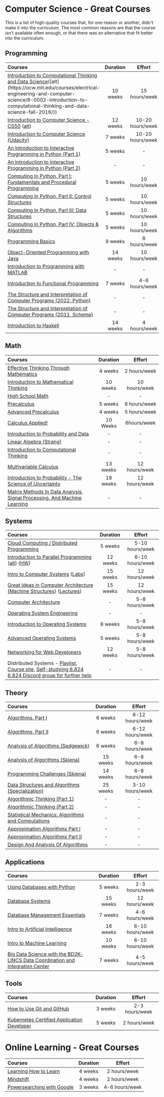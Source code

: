 # Computer Science - Great Courses

This is a list of high-quality courses that, for one reason or another, didn't make it into the curriculum.
The most common reasons are that the course isn't available often enough,
or that there was an alternative that fit better into the curriculum.

## Programming

Courses | Duration | Effort
:-- | :--: | :--:
[Introduction to Computational Thinking and Data Science](https://www.edx.org/learn/computer-science/massachusetts-institute-of-technology-introduction-to-computational-thinking-and-data-science#!)([alt](https://ocw.mit.edu/courses/electrical-engineering-and-computer-science/6-0002-introduction-to-computational-thinking-and-data-science-fall-2016/))| 10 weeks | 15 hours/week
[Introduction to Computer Science - CS50](https://www.edx.org/learn/computer-science/harvard-university-cs50-s-introduction-to-computer-science#!) ([alt](https://cs50.harvard.edu/x/)) | 12 weeks | 10-20 hours/week
[Introduction to Computer Science (Udacity)](https://www.udacity.com/course/intro-to-computer-science--cs101)| 7 weeks | 10-20 hours/week
[An Introduction to Interactive Programming in Python (Part 1)](https://www.coursera.org/learn/interactive-python-1)| 5 weeks | -
[An Introduction to Interactive Programming in Python (Part 2)](https://www.coursera.org/learn/interactive-python-2)| - | -
[Computing In Python, Part I: Fundamentals and Procedural Programming](https://www.edx.org/learn/python/the-georgia-institute-of-technology-computing-in-python-i-fundamentals-and-procedural-programming) | 5 weeks | 10 hours/week
[Computing In Python, Part II: Control Structures](https://www.edx.org/learn/python/the-georgia-institute-of-technology-computing-in-python-ii-control-structures) | 5 weeks | 10 hours/week
[Computing In Python, Part III: Data Structures](https://www.edx.org/learn/python/the-georgia-institute-of-technology-computing-in-python-iii-data-structures) | 5 weeks | 10 hours/week
[Computing In Python, Part IV: Objects & Algorithms](https://www.edx.org/learn/python/the-georgia-institute-of-technology-computing-in-python-iv-objects-algorithms) | 5 weeks | 10 hours/week
[Programming Basics](https://www.edx.org/learn/computer-programming/iitbombay-programming-basics)| 9 weeks | 8 hours/week
[Object-Oriented Programming with Java](https://java-programming.mooc.fi/)| 14 weeks | 10 hours/week
[Introduction to Programming with MATLAB](https://www.coursera.org/learn/matlab)| - | -
[Introduction to Functional Programming](https://www.edx.org/learn/computer-programming/delft-university-of-technology-introduction-to-functional-programming)| 7 weeks | 4-6 hours/week <!-- currently 404's as of 2025-06-23 but redirects and search results on edx point to this URL -->
[The Structure and Interpretation of Computer Programs (2022, Python)](http://cs61a.org/) | - | -
[The Structure and Interpretation of Computer Programs (2011, Scheme)](https://romanbird.github.io/sicp/) | - | -
[Introduction to Haskell](https://www.seas.upenn.edu/~cis194/fall16/) | 14 weeks | 4 hours/week

## Math

Courses | Duration | Effort
:-- | :--: | :--:
[Effective Thinking Through Mathematics](https://www.edx.org/learn/math/the-university-of-texas-at-austin-effective-thinking-through-mathematics-2) | 4 weeks | 2 hours/week
[Introduction to Mathematical Thinking](https://www.coursera.org/learn/mathematical-thinking) | 10 weeks | 10 hours/week
[High School Math](https://www.khanacademy.org/math/high-school-math) | - | -
[Precalculus](https://www.futurelearn.com/courses/precalculus) | 5 weeks | 6 hours/week
[Advanced Precalculus](https://www.futurelearn.com/courses/advanced-precalculus) | 4 weeks | 5 hours/week
[Calculus Applied!](https://www.edx.org/learn/calculus/harvard-university-calculus-applied) | 10 Weeks | 6hours/week
[Introduction to Probability and Data](https://www.coursera.org/learn/probability-intro)| - | -
[Linear Algebra (Strang)](https://ocw.mit.edu/courses/mathematics/18-06-linear-algebra-spring-2010/index.htm) | - | -
[Introduction to Computational Thinking](https://computationalthinking.mit.edu/Spring21/#introduction_to_computational_thinking) | - | -
[Multivariable Calculus](https://ocw.mit.edu/courses/mathematics/18-02sc-multivariable-calculus-fall-2010/index.htm) | 13 weeks | 12 hours/week
[Introduction to Probability - The Science of Uncertainty](https://www.edx.org/learn/probability/massachusetts-institute-of-technology-probability-the-science-of-uncertainty-and-data) | 18 weeks | 12 hours/week
[Matrix Methods In Data Analysis, Signal Processing, And Machine Learning](https://ocw.mit.edu/courses/18-065-matrix-methods-in-data-analysis-signal-processing-and-machine-learning-spring-2018/) | - | -

## Systems

Courses | Duration | Effort
:-- | :--: | :--:
[Cloud Computing / Distributed Programming](https://www.coursera.org/learn/cloud-computing) | 5 weeks | 5-10 hours/week
[Introduction to Parallel Programming](https://www.udacity.com/course/--cs344) ([alt](https://www.youtube.com/playlist?list=PLGvfHSgImk4aweyWlhBXNF6XISY3um82_)) ([HW](https://colab.research.google.com/github/depctg/udacity-cs344-colab))| 12 weeks | 8-10 hours/week
[Intro to Computer Systems](http://www.cs.cmu.edu/afs/cs.cmu.edu/academic/class/15213-f15/www/) ([Labs](http://csapp.cs.cmu.edu/3e/labs.html)) | 15 weeks | 12 hours/week
[Great Ideas in Computer Architecture (Machine Structures)](https://web.archive.org/web/20190919235114/https://inst.eecs.berkeley.edu/~cs61c/fa14/) ([Lectures](https://archive.org/details/ucberkeley_webcast_itunesu_915550404)) | 15 weeks | 12 hours/week
[Computer Architecture](https://www.coursera.org/learn/comparch) | - | 5-8 hours/week
[Operating System Engineering](http://ocw.mit.edu/courses/electrical-engineering-and-computer-science/6-828-operating-system-engineering-fall-2012/) | - | -
[Introduction to Operating Systems](https://www.udacity.com/course/operating-systems--ud923)| 8 weeks | 5-8 hours/week
[Advanced Operating Systems](https://www.udacity.com/course/ai-deep-learning--ud189)| 5 weeks | 5-8 hours/week
[Networking for Web Developers](https://www.udacity.com/course/computer-networking--ud436) | 12 weeks | 5-8 hours/week
Distributed Systems - [Playlist](https://www.youtube.com/playlist?list=PLrw6a1wE39_tb2fErI4-WkMbsvGQk9_UB), [Course site](http://nil.csail.mit.edu/6.824/2020/schedule.html), [Self-studying 6.824](https://lieuzhenghong.com/mit_6.824_self_study/) [6.824 Discord group for further help](https://discord.gg/KbhkEqpBqC) | - | -

## Theory

Courses | Duration | Effort
:-- | :--: | :--:
[Algorithms, Part I](https://www.coursera.org/learn/algorithms-part1) | 6 weeks | 6-12 hours/week
[Algorithms, Part II](https://www.coursera.org/learn/algorithms-part2) | 6 weeks | 6-12 hours/week
[Analysis of Algorithms (Sedgewick)](https://www.coursera.org/learn/analysis-of-algorithms) | 6 weeks | 6-8 hours/week
[Analysis of Algorithms (Skiena)](http://www3.cs.stonybrook.edu/~skiena/373/) | 15 weeks | 6-8 hours/week
[Programming Challenges (Skiena)](http://www3.cs.stonybrook.edu/~skiena/392/) | 14 weeks | 6-8 hours/week
[Data Structures and Algorithms (Specialization)](https://www.coursera.org/specializations/data-structures-algorithms) | 25 weeks | 3-10 hours/week
[Algorithmic Thinking (Part 1)](https://www.coursera.org/learn/algorithmic-thinking-1/) | - | -
[Algorithmic Thinking (Part 2)](https://www.coursera.org/learn/algorithmic-thinking-2/) | - | -
[Statistical Mechanics: Algorithms and Computations](https://www.coursera.org/learn/statistical-mechanics/) | - | -
[Approximation Algorithms Part I](https://www.coursera.org/learn/approximation-algorithms-part-1/) | - | -
[Approximation Algorithms Part II](https://www.coursera.org/learn/approximation-algorithms-part-2/) | - | -
[Design And Analysis Of Algorithms](https://ocw.mit.edu/courses/6-046j-design-and-analysis-of-algorithms-spring-2015/) | - | -

## Applications

Courses | Duration | Effort
:-- | :--: | :--:
[Using Databases with Python](https://www.coursera.org/learn/python-databases) | 5 weeks | 2-3 hours/week
[Database Systems](https://15721.courses.cs.cmu.edu/spring2016/) | 15 weeks | 12 hours/week
[Database Management Essentials](https://www.coursera.org/learn/database-management) | 7 weeks | 4-6 hours/week
[Intro to Artificial Intelligence](https://www.udacity.com/course/intro-to-artificial-intelligence--cs271)| 16 weeks | 6-10 hours/week
[Intro to Machine Learning](https://www.udacity.com/course/intro-to-machine-learning--ud120)| 10 weeks | 6-10 hours/week
[Big Data Science with the BD2K-LINCS Data Coordination and Integration Center](https://www.coursera.org/course/bd2klincs)| 7 weeks | 4-5 hours/week

## Tools

Courses | Duration | Effort
:-- | :--: | :--:
[How to Use Git and GitHub](https://www.udacity.com/blog/2015/06/a-beginners-git-github-tutorial.html) | 3 weeks | 2-3 hours/week
[Kubernetes Certified Application Developer](https://www.udemy.com/course/certified-kubernetes-application-developer/) | 5 weeks | 2 hours/week


# Online Learning - Great Courses

Courses | Duration | Effort
:-- | :--: | :--:
[Learning How to Learn](https://www.coursera.org/learn/learning-how-to-learn) | 4 weeks | 2 hours/week
[Mindshift](https://www.coursera.org/learn/mindshift) | 4 weeks | 2 hours/week
[Powersearching with Google](https://www.edx.org/learn/google-power-searching/google-power-searching-with-google) | 3 weeks | 4-6 hours/week
